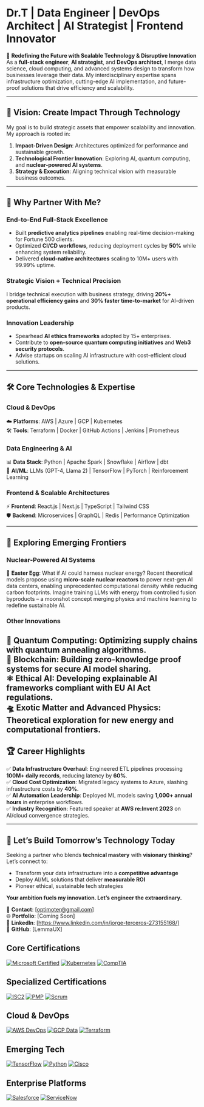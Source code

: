 # **Dr.T | Data Engineer | DevOps Architect | AI Strategist | Frontend Innovator**

🚀 **Redefining the Future with Scalable Technology & Disruptive Innovation**  
As a **full-stack engineer**, **AI strategist**, and **DevOps architect**, I merge data science, cloud computing, and advanced systems design to transform how businesses leverage their data. My interdisciplinary expertise spans infrastructure optimization, cutting-edge AI implementation, and future-proof solutions that drive efficiency and scalability.

---

## **🎯 Vision: Create Impact Through Technology**  
My goal is to build strategic assets that empower scalability and innovation. My approach is rooted in:  
1. **Impact-Driven Design**: Architectures optimized for performance and sustainable growth.  
2. **Technological Frontier Innovation**: Exploring AI, quantum computing, and **nuclear-powered AI systems**.  
3. **Strategy & Execution**: Aligning technical vision with measurable business outcomes.  

---

## **🚀 Why Partner With Me?**

### **End-to-End Full-Stack Excellence**
- Built **predictive analytics pipelines** enabling real-time decision-making for Fortune 500 clients.  
- Optimized **CI/CD workflows**, reducing deployment cycles by **50%** while enhancing system reliability.  
- Delivered **cloud-native architectures** scaling to 10M+ users with 99.99% uptime.  

### **Strategic Vision + Technical Precision**  
I bridge technical execution with business strategy, driving **20%+ operational efficiency gains** and **30% faster time-to-market** for AI-driven products.  

### **Innovation Leadership**  
- Spearhead **AI ethics frameworks** adopted by 15+ enterprises.  
- Contribute to **open-source quantum computing initiatives** and **Web3 security protocols**.  
- Advise startups on scaling AI infrastructure with cost-efficient cloud solutions.  

---

## **🛠️ Core Technologies & Expertise**

### **Cloud & DevOps**  
☁️ **Platforms**: AWS | Azure | GCP | Kubernetes  
🛠️ **Tools**: Terraform | Docker | GitHub Actions | Jenkins | Prometheus  

### **Data Engineering & AI**  
📊 **Data Stack**: Python | Apache Spark | Snowflake | Airflow | dbt  
🧠 **AI/ML**: LLMs (GPT-4, Llama 2) | TensorFlow | PyTorch | Reinforcement Learning  

### **Frontend & Scalable Architectures**  
⚡ **Frontend**: React.js | Next.js | TypeScript | Tailwind CSS  
🛡️ **Backend**: Microservices | GraphQL | Redis | Performance Optimization  

---

## **🔬 Exploring Emerging Frontiers**

### **Nuclear-Powered AI Systems**  
🌌 **Easter Egg**: What if AI could harness nuclear energy? Recent theoretical models propose using **micro-scale nuclear reactors** to power next-gen AI data centers, enabling unprecedented computational density while reducing carbon footprints. Imagine training LLMs with energy from controlled fusion byproducts – a moonshot concept merging physics and machine learning to redefine sustainable AI.  

### **Other Innovations**  
🔮 **Quantum Computing**: Optimizing supply chains with quantum annealing algorithms.  
💠 **Blockchain**: Building zero-knowledge proof systems for secure AI model sharing.  
⚛️ **Ethical AI**: Developing explainable AI frameworks compliant with EU AI Act regulations.  
🛸 **Exotic Matter and Advanced Physics**: Theoretical exploration for new energy and computational frontiers.
---

## **🏆 Career Highlights**

✅ **Data Infrastructure Overhaul**: Engineered ETL pipelines processing **100M+ daily records**, reducing latency by **60%**.  
✅ **Cloud Cost Optimization**: Migrated legacy systems to Azure, slashing infrastructure costs by **40%**.  
✅ **AI Automation Leadership**: Deployed ML models saving **1,000+ annual hours** in enterprise workflows.  
✅ **Industry Recognition**: Featured speaker at **AWS re:Invent 2023** on AI/cloud convergence strategies.  

---

## **🌟 Let’s Build Tomorrow’s Technology Today**  

Seeking a partner who blends **technical mastery** with **visionary thinking**? Let’s connect to:  
- Transform your data infrastructure into a **competitive advantage**  
- Deploy AI/ML solutions that deliver **measurable ROI**  
- Pioneer ethical, sustainable tech strategies  

**Your ambition fuels my innovation. Let’s engineer the extraordinary.**  

📧 **Contact**: [optimoter@gmail.com]  
🌐 **Portfolio**: [Coming Soon]  
🔗 **LinkedIn**: [https://www.linkedin.com/in/jorge-terceros-273155168/]  
🐙 **GitHub**: [LemmaUX]  

## Core Certifications
[![Microsoft Certified](https://img.shields.io/badge/Microsoft-Azure%20Administrator%20Associate-0089D6?logo=microsoftazure)](https://learn.microsoft.com/)
[![Kubernetes](https://img.shields.io/badge/Linux%20Foundation-Certified%20Kubernetes%20Administrator-326CE5?logo=kubernetes)](https://www.cncf.io/)
[![CompTIA](https://img.shields.io/badge/CompTIA-Security%2B-009CEE?logo=comptia)](https://www.comptia.org/)

## Specialized Certifications
[![ISC2](https://img.shields.io/badge/ISC2-CISSP-FF0000?logo=isc2)](https://www.isc2.org/)
[![PMP](https://img.shields.io/badge/PMI-Project%20Management%20Professional-8F0B8F?logo=pmi)](https://www.pmi.org/)
[![Scrum](https://img.shields.io/badge/Scrum.org-Professional%20Scrum%20Master-009DEF?logo=scrum)](https://www.scrum.org/)

## Cloud & DevOps
[![AWS DevOps](https://img.shields.io/badge/AWS-Certified%20DevOps%20Engineer-FF9900?logo=amazonaws)](https://aws.amazon.com/)
[![GCP Data](https://img.shields.io/badge/Google%20Cloud-Certified%20Data%20Engineer-4285F4?logo=googlecloud)](https://cloud.google.com/)
[![Terraform](https://img.shields.io/badge/HashiCorp-Certified%20Terraform%20Associate-844FBA?logo=terraform)](https://www.hashicorp.com/)

## Emerging Tech
[![TensorFlow](https://img.shields.io/badge/TensorFlow-Certified%20Developer-FF6F00?logo=tensorflow)](https://www.tensorflow.org/)
[![Python](https://img.shields.io/badge/Python%20Institute-PCEP%2FPCAP-3776AB?logo=python)](https://pythoninstitute.org/)
[![Cisco](https://img.shields.io/badge/Cisco-CCNA%20Enterprise-1BA0D7?logo=cisco)](https://www.cisco.com/)

## Enterprise Platforms
[![Salesforce](https://img.shields.io/badge/Salesforce-Certified%20Administrator-00A1E0?logo=salesforce)](https://www.salesforce.com/)
[![ServiceNow](https://img.shields.io/badge/ServiceNow-Certified%20System%20Administrator-11B6A9?logo=servicenow)](https://www.servicenow.com/)
